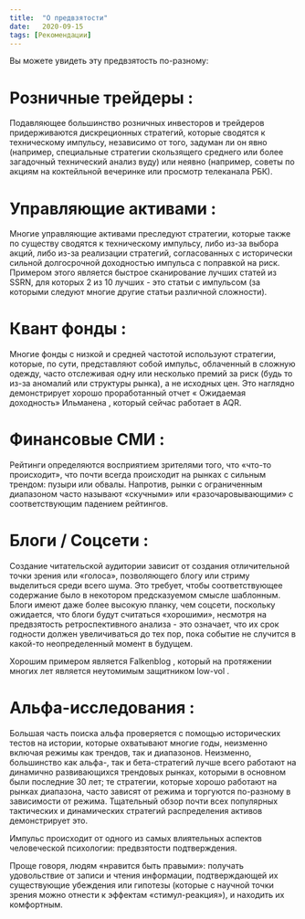 ```yaml
---
title:  "О предвзятости"
date:   2020-09-15
tags: [Рекомендации]
---
```


Вы можете увидеть эту предвзятость по-разному:

# Розничные трейдеры :
Подавляющее большинство розничных инвесторов и трейдеров придерживаются дискреционных стратегий, которые сводятся к техническому импульсу, независимо от того, задуман ли он явно (например, специальные стратегии скользящего среднего или более загадочный технический анализ вуду) или неявно (например, советы по акциям на коктейльной вечеринке или просмотр телеканала РБК).
<!--more-->

# Управляющие активами :
Многие управляющие активами преследуют стратегии, которые также по существу сводятся к техническому импульсу, либо из-за выбора акций, либо из-за реализации стратегий, согласованных с исторически сильной долгосрочной доходностью импульса с поправкой на риск. Примером этого является быстрое сканирование лучших статей из SSRN, для которых 2 из 10 лучших - это статьи с импульсом (за которыми следуют многие другие статьи различной сложности).

# Квант фонды :
Многие фонды с низкой и средней частотой используют стратегии, которые, по сути, представляют собой импульс, облаченный в сложную одежду, часто отслеживая одну или несколько премий за риск (будь то из-за аномалий или структуры рынка), а не исходных цен. Это наглядно демонстрирует хорошо проработанный отчет « Ожидаемая доходность» Ильманена , который сейчас работает в AQR. 


# Финансовые СМИ :
Рейтинги определяются восприятием зрителями того, что «что-то происходит», что почти всегда происходит на рынках с сильным трендом: пузыри или обвалы. Напротив, рынки с ограниченным диапазоном часто называют «скучными» или «разочаровывающими» с соответствующим падением рейтингов. 

# Блоги / Cоцсети :
Создание читательской аудитории зависит от создания отличительной точки зрения или «голоса», позволяющего блогу или стриму выделиться среди всего шума. Это требует, чтобы соответствующее содержание было в некотором предсказуемом смысле шаблонным. Блоги имеют даже более высокую планку, чем соцсети, поскольку ожидается, что блоги будут считаться «хорошими», несмотря на предвзятость ретроспективного анализа - это означает, что их срок годности должен увеличиваться до тех пор, пока событие не случится в какой-то неопределенный момент в будущем.

Хорошим примером является Falkenblog , который на протяжении многих лет является неутомимым защитником low-vol . 

# Альфа-исследования :
Большая часть поиска альфа проверяется с помощью исторических тестов на истории, которые охватывают многие годы,
неизменно включая режимы как трендов, так и диапазонов. Неизменно, большинство как альфа-, так и бета-стратегий лучше всего работают на динамично развивающихся трендовых рынках, которыми в основном были последние 30 лет; те стратегии, которые хорошо работают на рынках диапазона, часто зависят от режима и торгуются по-разному в зависимости от режима. Тщательный обзор почти всех популярных тактических и динамических стратегий распределения активов демонстрирует это.

Импульс происходит от одного из самых влиятельных аспектов человеческой психологии: предвзятости подтверждения.

Проще говоря, людям «нравится быть правыми»: получать удовольствие от записи и чтения информации, подтверждающей их существующие убеждения или гипотезы (которые с научной точки зрения можно отнести к эффектам «стимул-реакция»), и находить их комфортным.
